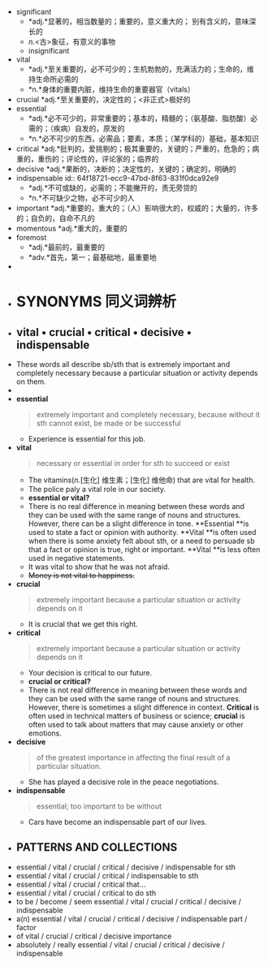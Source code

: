 - significant
	- *adj.*显著的，相当数量的；重要的，意义重大的； 别有含义的，意味深长的
	- *n.*<古>象征，有意义的事物
	- insignificant
- vital
	- *adj.*至关重要的，必不可少的；生机勃勃的，充满活力的；生命的，维持生命所必需的
	- *n.*身体的重要内脏，维持生命的重要器官（vitals）
- crucial *adj.*至关重要的，决定性的；<非正式>极好的
- essential
	- *adj.*必不可少的，非常重要的；基本的，精髓的；（氨基酸、脂肪酸）必需的；（疾病）自发的，原发的
	- *n.*必不可少的东西，必需品；要素，本质；（某学科的）基础，基本知识
- critical *adj.*批判的，爱挑剔的；极其重要的，关键的；严重的，危急的；病重的，重伤的；评论性的，评论家的；临界的
- decisive *adj.*果断的，决断的；决定性的，关键的；确定的，明确的
- indispensable
  id:: 64f18721-ecc9-47bd-8f63-831f0dca92e9
	- *adj.*不可或缺的，必需的；不能撇开的，责无旁贷的
	- *n.*不可缺少之物，必不可少的人
- important *adj.*重要的，重大的；（人）影响很大的，权威的；大量的，许多的；自负的，自命不凡的
- momentous *adj.*重大的，重要的
- foremost
	- *adj.*最前的，最重要的
	- *adv.*首先，第一；最基础地，最重要地
-
- # SYNONYMS 同义词辨析
- ## vital • crucial • critical • decisive • indispensable
- These words all describe sb/sth that is extremely important and completely necessary because a particular situation or activity depends on them.
-
- **essential**
  >extremely important and completely necessary, because without it sth cannot exist, be made or be successful
	- Experience is essential for this job.
- **vital**
  >necessary or essential in order for sth to succeed or exist
	- The vitamins(*n.*[生化] 维生素；[生化] 维他命) that are vital for health.
	- The police paly a vital role in our society.
	- **essential or vital?**
	- There is no real difference in meaning between these words and they can be used with the same range of nouns and structures. However, there can be a slight difference in tone. **Essential **is used to state a fact or opinion with authority. **Vital **is often used when there is some anxiety felt about sth, or a need to persuade sb that a fact or opinion is true, right or important. **Vital **is less often used in negative statements.
	- It was vital to show that he was not afraid.
	- ~~Money is not vital to happiness.~~
- **crucial**
  >extremely important because a particular situation or activity depends on it
	- It is crucial that we get this right.
- **critical**
  >extremely important because a particular situation or activity depends on it
	- Your decision is critical to our future.
	- **crucial or critical?**
	- There is not real difference in meaning between these words and they can be used with the same range of nouns and structures. However, there is sometimes a slight difference in context. **Critical** is often used in technical matters of business or science; **crucial** is often used to talk about matters that may cause anxiety or other emotions.
- **decisive**
  >of the greatest importance in affecting the final result of a particular situation.
	- She has played a decisive role in the peace negotiations.
- **indispensable**
  >essential; too important to be without
	- Cars have become an indispensable part of our lives.
- ## PATTERNS AND COLLECTIONS
- essential / vital / crucial / critical / decisive / indispensable for sth
- essential / vital / crucial / critical / indispensable to sth
- essential / vital / crucial / critical that...
- essential / vital / crucial / critical to do sth
- to be / become / seem essential / vital / crucial / critical / decisive / indispensable
- a(n) essential / vital / crucial / critical / decisive / indispensable part / factor
- of vital / crucial / critical / decisive importance
- absolutely / really essential / vital / crucial / critical / decisive / indispensable